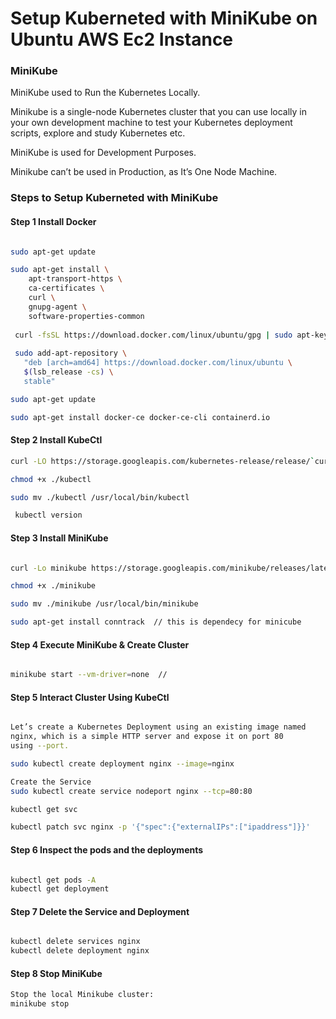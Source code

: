 
# Setup Kuberneted with MiniKube on Ubuntu AWS Ec2 Instance 

### MiniKube 

MiniKube used to Run the Kubernetes Locally. 

Minikube is a single-node Kubernetes cluster that you can use locally in your own development machine to test your Kubernetes deployment scripts,
explore and study Kubernetes etc.

MiniKube is used for Development Purposes.

Minikube can’t be used in Production, as It’s One Node Machine.


### Steps to Setup Kuberneted with MiniKube

#### Step 1 Install Docker 

```sh

sudo apt-get update

sudo apt-get install \
    apt-transport-https \
    ca-certificates \
    curl \
    gnupg-agent \
    software-properties-common
    
 curl -fsSL https://download.docker.com/linux/ubuntu/gpg | sudo apt-key add -
 
 sudo add-apt-repository \
   "deb [arch=amd64] https://download.docker.com/linux/ubuntu \
   $(lsb_release -cs) \
   stable"

sudo apt-get update

sudo apt-get install docker-ce docker-ce-cli containerd.io

````

#### Step 2 Install KubeCtl 

```sh
curl -LO https://storage.googleapis.com/kubernetes-release/release/`curl -s https://storage.googleapis.com/kubernetes-release/release/stable.txt`/bin/linux/amd64/kubectl

chmod +x ./kubectl

sudo mv ./kubectl /usr/local/bin/kubectl

 kubectl version

```

#### Step 3 Install MiniKube
```sh

curl -Lo minikube https://storage.googleapis.com/minikube/releases/latest/minikube-linux-amd64

chmod +x ./minikube

sudo mv ./minikube /usr/local/bin/minikube

sudo apt-get install conntrack  // this is dependecy for minicube 
```

#### Step 4 Execute MiniKube & Create Cluster

```sh

minikube start --vm-driver=none  // 

```

#### Step 5 Interact Cluster Using KubeCtl

```sh

Let’s create a Kubernetes Deployment using an existing image named
nginx, which is a simple HTTP server and expose it on port 80
using --port.

sudo kubectl create deployment nginx --image=nginx

Create the Service 
sudo kubectl create service nodeport nginx --tcp=80:80 

kubectl get svc

kubectl patch svc nginx -p '{"spec":{"externalIPs":["ipaddress"]}}'

```



#### Step 6 Inspect the pods and the deployments

```sh

kubectl get pods -A
kubectl get deployment

```


#### Step 7 Delete the Service and Deployment

```sh

kubectl delete services nginx
kubectl delete deployment nginx

```

#### Step 8 Stop MiniKube

```sh
Stop the local Minikube cluster:
minikube stop

```
